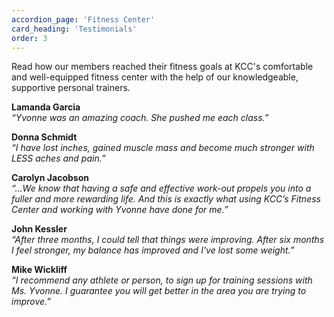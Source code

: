 ```yaml
---
accordion_page: 'Fitness Center'
card_heading: 'Testimonials'
order: 3
---
```


Read how our members reached their fitness goals at KCC's comfortable and well-equipped fitness center with the help of our knowledgeable, supportive personal trainers.

**Lamanda Garcia** \
*&ldquo;Yvonne was an amazing coach. She pushed me each class.&rdquo;*

**Donna Schmidt** \
*&ldquo;I have lost inches, gained muscle mass and become much stronger with LESS aches and pain.&rdquo;*

**Carolyn Jacobson** \
*&ldquo;...We know that having a safe and effective work-out propels you into a fuller and more rewarding life. And this is exactly what using KCC&rsquo;s Fitness Center and working with Yvonne have done for me.&rdquo;*

**John Kessler** \
*&ldquo;After three months, I could tell that things were improving. After six months I feel stronger, my balance has improved and I've lost some weight.&rdquo;*

**Mike Wickliff** \
*&ldquo;I recommend any athlete or person, to sign up for training sessions with Ms. Yvonne. I guarantee you will get better in the area you are trying to improve.&rdquo;*
